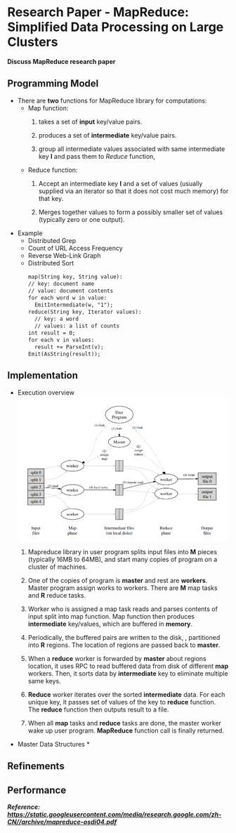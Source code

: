 # Research Paper - MapReduce: Simplified Data Processing on Large Clusters

**Discuss MapReduce research paper**
<!--more-->
## Programming Model
* There are **two** functions for MapReduce library for computations:
  * Map function:
    1. takes a set of **input** key/value pairs.

    2. produces a set of **intermediate** key/value pairs.

    3. group all intermediate values associated with same intermediate key **I** and pass them to *Reduce* function,
  * Reduce function:
    1. Accept an intermediate key **I** and a set of values (usually supplied via an iterator so that it does not cost much memory) for that key.

    2. Merges together values to form a possibly smaller set of values (typically zero or one output).
* Example
  * Distributed Grep
  * Count of URL Access Frequency
  * Reverse Web-Link Graph
  * Distributed Sort
    ```pseudo
    map(String key, String value):
    // key: document name
    // value: document contents
    for each word w in value:
      EmitIntermediate(w, "1");
    reduce(String key, Iterator values):
      // key: a word
      // values: a list of counts
    int result = 0;
    for each v in values:
      result += ParseInt(v);
    Emit(AsString(result));
    ```
## Implementation
* Execution overview
  ![Alt text](https://github.com/ArberSephirotheca/czy.github.io/raw/master/mapreduce/execution.png "Execution overview")
  1. Mapreduce library in user program splits input files into **M** pieces (typically 16MB to 64MB),
    and start many copies of program on a cluster of machines.

  2. One of the copies of program is **master** and rest are **workers**. Master program assign works to workers.
    There are **M** map tasks and **R** reduce tasks.

  3. Worker who is assigned a map task reads and parses contents of input split into map function.
    Map function then produces **intermediate** key/values, which are buffered in **memory**.
  
  4. Periodically, the buffered pairs are written to the disk, , partitioned into **R** regions.
    The location of regions are passed back to **master**.

  5. When a **reduce** worker is forwarded by **master** about regions location,
    it uses RPC to read buffered data from disk of different **map** workers.
    Then, it sorts data by **intermediate** key to eliminate multiple same keys.
  
  6. **Reduce** worker iterates over the sorted **intermediate** data.
    For each unique key, it passes set of values of the key to **reduce** function.
    The **reduce** function then outputs result to a file.

  7. When all **map** tasks and **reduce** tasks are done, the master worker wake up user program.
    **MapReduce** function call is finally returned.

* Master Data Structures
  * 

## Refinements

## Performance 


***Reference: https://static.googleusercontent.com/media/research.google.com/zh-CN//archive/mapreduce-osdi04.pdf***
